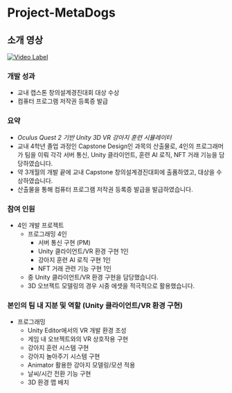 # Project-MetaDogs
## 소개 영상
[![Video Label](http://img.youtube.com/vi/stI5Q09BKZo/0.jpg)](https://www.youtube.com/watch?v=stI5Q09BKZo)

### **개발 성과**

- 교내 캡스톤 창의설계경진대회 대상 수상
- 컴퓨터 프로그램 저작권 등록증 발급

### **요약**

- *Oculus Quest 2 기반 Unity 3D VR 강아지 훈련 시뮬레이터*
- 교내 4학년 졸업 과정인 Capstone Design인 과목의 산출물로,
4인의 프로그래머가 팀을 이뤄 각각 서버 통신, Unity 클라이언트, 훈련 AI 로직, NFT 거래 기능을 담당하였습니다.
- 약 3개월의 개발 끝에 교내 Capstone 창의설계경진대회에 출품하였고, 대상을 수상하였습니다.
- 산출물을 통해 컴퓨터 프로그램 저작권 등록증 발급을 발급하였습니다.

### **참여 인원**

- 4인 개발 프로젝트
    - 프로그래밍 4인
        - 서버 통신 구현 (PM)
        - Unity 클라이언트/VR 환경 구현 1인
        - 강아지 훈련 AI 로직 구현 1인
        - NFT 거래 관련 기능 구현 1인
    - 중 Unity 클라이언트/VR 환경 구현을 담당했습니다.
    - 3D 오브젝트 모델링의 경우 시중 에셋을 적극적으로 활용했습니다.

### **본인의 팀 내 지분 및 역할** (Unity 클라이언트/VR 환경 구현)

- 프로그래밍
    - Unity Editor에서의 VR 개발 환경 조성
    - 게임 내 오브젝트와의 VR 상호작용 구현
    - 강아지 훈련 시스템 구현
    - 강아지 놀아주기 시스템 구현
    - Animator 활용한 강아지 모델링/모션 적용
    - 날씨/시간 전환 기능 구현
    - 3D 환경 맵 배치
